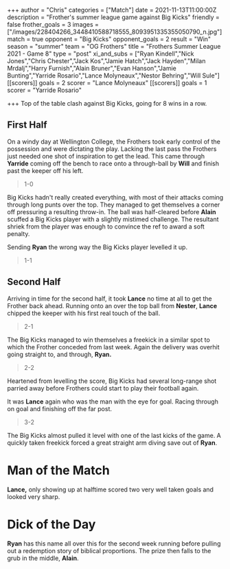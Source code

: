 +++
author = "Chris"
categories = ["Match"]
date = 2021-11-13T11:00:00Z
description = "Frother's summer league game against Big Kicks"
friendly = false
frother_goals = 3
images = ["/images/228404266_3448410588718555_8093951335355050790_n.jpg"]
match = true
opponent = "Big Kicks"
opponent_goals = 2
result = "Win"
season = "summer"
team = "OG Frothers"
title = "Frothers Summer League 2021 - Game 8"
type = "post"
xi_and_subs = ["Ryan Kindell","Nick Jones","Chris Chester","Jack Kos","Jamie Hatch","Jack Hayden","Milan Mrdalj","Harry Furnish","Alain Bruner","Evan Hanson","Jamie Bunting","Yarride Rosario","Lance Molyneaux","Nestor Behring","Will Sule"]
[[scorers]]
goals = 2
scorer = "Lance Molyneaux"
[[scorers]]
goals = 1
scorer = "Yarride Rosario"

+++
Top of the table clash against Big Kicks, going for 8 wins in a row.

## First Half

On a windy day at Wellington College, the Frothers took early control of the possession and were dictating the play. Lacking the last pass the Frothers just needed one shot of inspiration to get the lead. This came through **Yarride** coming off the bench to race onto a through-ball by **Will** and finish past the keeper off his left.

> 1-0

Big Kicks hadn't really created everything, with most of their attacks coming through long punts over the top. They managed to get themselves a corner off pressuring a resulting throw-in. The ball was half-cleared before **Alain** scuffed a Big Kicks player with a slightly mistimed challenge. The resultant shriek from the player was enough to convince the ref to award a soft penalty.

Sending **Ryan** the wrong way the Big Kicks player levelled it up.

> 1-1 

## Second Half

Arriving in time for the second half, it took **Lance** no time at all to get the Frother back ahead. Running onto an over the top ball from **Nester**, **Lance** chipped the keeper with his first real touch of the ball.

> 2-1

The Big Kicks managed to win themselves a freekick in a similar spot to which the Frother conceded from last week. Again the delivery was overhit going straight to, and through, **Ryan.**

> 2-2

Heartened from levelling the score, Big Kicks had several long-range shot parried away before Frothers could start to play their football again.

It was **Lance** again who was the man with the eye for goal. Racing through on goal and finishing off the far post.

> 3-2

The Big Kicks almost pulled it level with one of the last kicks of the game. A quickly taken freekick forced a great straight arm diving save out of **Ryan**.

# Man of the Match

**Lance,** only showing up at halftime scored two very well taken goals and looked very sharp.

# Dick of the Day

**Ryan** has this name all over this for the second week running before pulling out a redemption story of biblical proportions. The prize then falls to the grub in the middle, **Alain**.